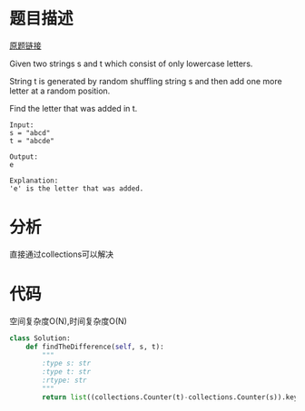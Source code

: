 
# 题目描述
[原题链接](https://leetcode.com/problems/find-the-difference/)

Given two strings s and t which consist of only lowercase letters.

String t is generated by random shuffling string s and then add one more letter at a random position.

Find the letter that was added in t.

```
Input:
s = "abcd"
t = "abcde"

Output:
e

Explanation:
'e' is the letter that was added.
```

<!--more-->

# 分析
直接通过collections可以解决

# 代码
空间复杂度O(N),时间复杂度O(N)
```Python
class Solution:
    def findTheDifference(self, s, t):
        """
        :type s: str
        :type t: str
        :rtype: str
        """
        return list((collections.Counter(t)-collections.Counter(s)).keys())[0]
        
```
            